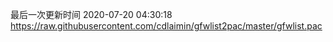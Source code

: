 最后一次更新时间 2020-07-20 04:30:18
https://raw.githubusercontent.com/cdlaimin/gfwlist2pac/master/gfwlist.pac

